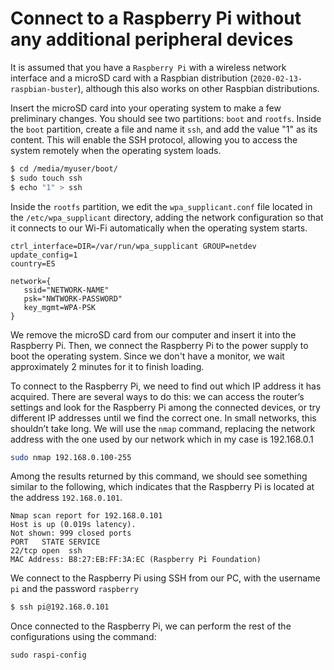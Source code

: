 # Connect to a Raspberry Pi without any additional peripheral devices

It is assumed that you have a `Raspberry Pi` with a wireless network interface and a microSD card with a Raspbian distribution (`2020-02-13-raspbian-buster`), although this also works on other Raspbian distributions.

Insert the microSD card into your operating system to make a few preliminary changes. You should see two partitions: `boot` and `rootfs`. Inside the `boot` partition, create a file and name it `ssh`, and add the value "1" as its content. This will enable the SSH protocol, allowing you to access the system remotely when the operating system loads.

```bash
$ cd /media/myuser/boot/
$ sudo touch ssh
$ echo "1" > ssh
```

Inside the `rootfs` partition, we edit the `wpa_supplicant.conf` file located in the `/etc/wpa_supplicant` directory, adding the network configuration so that it connects to our Wi-Fi automatically when the operating system starts.

```
ctrl_interface=DIR=/var/run/wpa_supplicant GROUP=netdev
update_config=1
country=ES

network={
   ssid="NETWORK-NAME"
   psk="NWTWORK-PASSWORD"
   key_mgmt=WPA-PSK
}
```

We remove the microSD card from our computer and insert it into the Raspberry Pi. Then, we connect the Raspberry Pi to the power supply to boot the operating system. Since we don't have a monitor, we wait approximately 2 minutes for it to finish loading.

To connect to the Raspberry Pi, we need to find out which IP address it has acquired. There are several ways to do this: we can access the router’s settings and look for the Raspberry Pi among the connected devices, or try different IP addresses until we find the correct one. In small networks, this shouldn’t take long. We will use the `nmap` command, replacing the network address with the one used by our network which in my case is 192.168.0.1
```bash
sudo nmap 192.168.0.100-255
```

Among the results returned by this command, we should see something similar to the following, which indicates that the Raspberry Pi is located at the address `192.168.0.101`.
```
Nmap scan report for 192.168.0.101
Host is up (0.019s latency).
Not shown: 999 closed ports
PORT   STATE SERVICE
22/tcp open  ssh
MAC Address: B8:27:EB:FF:3A:EC (Raspberry Pi Foundation)
```

We connect to the Raspberry Pi using SSH from our PC, with the username  `pi` and the password `raspberry`
```bash 
$ ssh pi@192.168.0.101
```

Once connected to the Raspberry Pi, we can perform the rest of the configurations using the command:
```
sudo raspi-config
```

